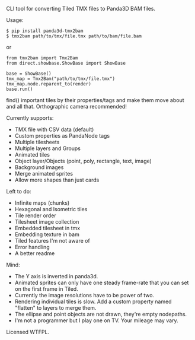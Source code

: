 CLI tool for converting Tiled TMX files to Panda3D BAM files.

Usage:
```
$ pip install panda3d-tmx2bam
$ tmx2bam path/to/tmx/file.tmx path/to/bam/file.bam
```
or
```
from tmx2bam import Tmx2Bam
from direct.showbase.ShowBase import ShowBase

base = ShowBase()
tmx_map = Tmx2Bam("path/to/tmx/file.tmx")
tmx_map.node.reparent_to(render)
base.run()
```

find() important tiles by their properties/tags and make them move about and all that. Orthographic camera recommended!

Currently supports:
* TMX file with CSV data (default)
* Custom properties as PandaNode tags
* Multiple tilesheets
* Multiple layers and Groups
* Animated tiles
* Object layer/Objects (point, poly, rectangle, text, image)
* Background images
* Merge animated sprites
* Allow more shapes than just cards

Left to do:
* Infinite maps (chunks)
* Hexagonal and Isometric tiles
* Tile render order
* Tilesheet image collection
* Embedded tilesheet in tmx
* Embedding texture in bam
* Tiled features I'm not aware of
* Error handling
* A better readme

Mind:
* The Y axis is inverted in panda3d.
* Animated sprites can only have one steady frame-rate that you can set on the first frame in Tiled.
* Currently the image resolutions have to be power of two.
* Rendering individual tiles is slow. Add a custom property named "flatten" to layers to merge them.
* The ellipse and point objects are not drawn, they're empty nodepaths.
* I'm not a programmer but I play one on TV. Your mileage may vary.

Licensed WTFPL.
